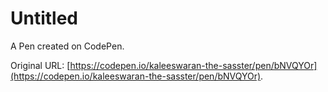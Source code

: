 # Untitled

A Pen created on CodePen.

Original URL: [https://codepen.io/kaleeswaran-the-sasster/pen/bNVQYOr](https://codepen.io/kaleeswaran-the-sasster/pen/bNVQYOr).

